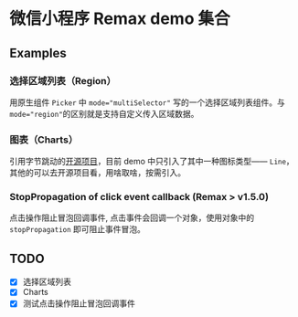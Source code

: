 # 微信小程序 Remax demo 集合

## Examples

### 选择区域列表（Region）

用原生组件 `Picker` 中 `mode="multiSelector"` 写的一个选择区域列表组件。与 `mode="region"`的区别就是支持自定义传入区域数据。

### 图表（Charts）

引用字节跳动的[开源项目](https://github.com/xiaolin3303/wx-charts)，目前 demo 中只引入了其中一种图标类型—— `Line`，其他的可以去开源项目看，用啥取啥，按需引入。

### StopPropagation of click event callback  (Remax > v1.5.0)

点击操作阻止冒泡回调事件, 点击事件会回调一个对象，使用对象中的 `stopPropagation` 即可阻止事件冒泡。

## TODO

- [x] 选择区域列表
- [x] Charts
- [x] 测试点击操作阻止冒泡回调事件

